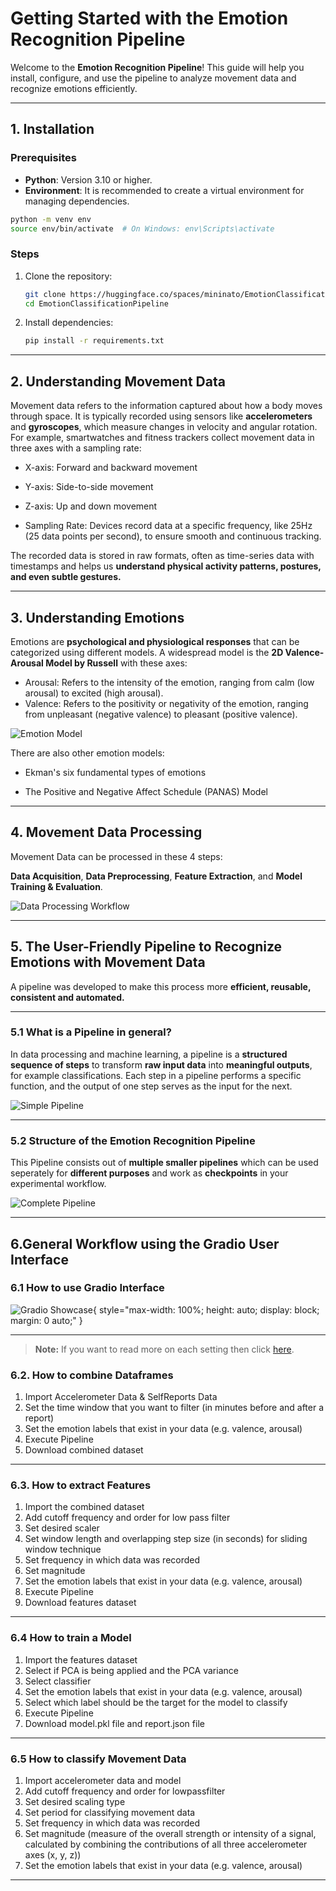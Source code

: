 # Getting Started with the Emotion Recognition Pipeline

Welcome to the **Emotion Recognition Pipeline**! This guide will help you install, configure, and use the pipeline to analyze movement data and recognize emotions efficiently.

---

## **1. Installation**

### Prerequisites

- **Python**: Version 3.10 or higher.
- **Environment**: It is recommended to create a virtual environment for managing dependencies.

```bash
python -m venv env
source env/bin/activate  # On Windows: env\Scripts\activate
```

### Steps

1. Clone the repository:
   ```bash
   git clone https://huggingface.co/spaces/mininato/EmotionClassificationPipeline
   cd EmotionClassificationPipeline
   ```

2. Install dependencies:
   ```bash
   pip install -r requirements.txt
   ```
---
## **2. Understanding Movement Data**

Movement data refers to the information captured about how a body moves through space. It is typically recorded using sensors like **accelerometers** and **gyroscopes**, which measure changes in velocity and angular rotation. For example, smartwatches and fitness trackers collect movement data in three axes with a sampling rate:

- X-axis: Forward and backward movement

- Y-axis: Side-to-side movement

- Z-axis: Up and down movement

- Sampling Rate: Devices record data at a specific frequency, like 25Hz (25 data points per second), to ensure smooth and continuous tracking.

The recorded data is stored in raw formats, often as time-series data with timestamps and helps us **understand physical activity patterns, postures, and even subtle gestures.**

---
## **3. Understanding Emotions**

Emotions are **psychological and physiological responses** that can be categorized using different models. A widespread model is the **2D Valence-Arousal Model by Russell** with these axes:

- Arousal: Refers to the intensity of the emotion, ranging from calm (low arousal) to excited (high arousal).
- Valence: Refers to the positivity or negativity of the emotion, ranging from unpleasant (negative valence) to pleasant (positive valence).

![Emotion Model](images/Valence_Arousal.drawio.svg)

There are also other emotion models:

- Ekman's six fundamental types of emotions

- The Positive and Negative Affect Schedule (PANAS) Model



---
## **4. Movement Data Processing**
Movement Data can be processed in these 4 steps: 

**Data Acquisition**, **Data Preprocessing**, **Feature Extraction**, and **Model Training & Evaluation**.

![Data Processing Workflow](images/Data_Process_BG.drawio.svg)

---
## **5. The User-Friendly Pipeline to Recognize Emotions with Movement Data**

A pipeline was developed to make this process more **efficient, reusable, consistent and automated.**

---

### **5.1 What is a Pipeline in general?**
In data processing and machine learning, a pipeline is a **structured sequence of steps** to transform **raw input data** into **meaningful outputs**, for example classifications. Each step in a pipeline performs a specific function, and the output of one step serves as the input for the next.

![Simple Pipeline](images/Pipeline_Simple.drawio.svg)

---

### **5.2 Structure of the Emotion Recognition Pipeline**

This Pipeline consists out of **multiple smaller pipelines** which can be used seperately for **different purposes** and work as **checkpoints** in your experimental workflow.

![Complete Pipeline](images/Complete_PipelineDiagram_End.drawio.svg)

---
## **6.General Workflow using the Gradio User Interface**

### **6.1 How to use Gradio Interface**

![Gradio Showcase](images/gradiotut.gif){ style="max-width: 100%; height: auto; display: block; margin: 0 auto;" }

---

> **Note:** If you want to read more on each setting then click [here](other.md).

### **6.2. How to combine Dataframes**

1. Import Accelerometer Data & SelfReports Data
2. Set the time window that you want to filter (in minutes before and after a report)
3. Set the emotion labels that exist in your data (e.g. valence, arousal)
4. Execute Pipeline
5. Download combined dataset

---

### **6.3. How to extract Features**
1. Import the combined dataset
2. Add cutoff frequency and order for low pass filter
3. Set desired scaler
4. Set window length and overlapping step size (in seconds) for sliding window technique
5. Set frequency in which data was recorded
6. Set magnitude
7. Set the emotion labels that exist in your data (e.g. valence, arousal)
8. Execute Pipeline
9. Download features dataset

---

### **6.4 How to train a Model**
1. Import the features dataset
2. Select if PCA is being applied and the PCA variance
3. Select classifier
4. Set the emotion labels that exist in your data (e.g. valence, arousal)
5. Select which label should be the target for the model to classify
6. Execute Pipeline
7. Download model.pkl file and report.json file

---

### **6.5 How to classify Movement Data**
1. Import accelerometer data and model
2. Add cutoff frequency and order for lowpassfilter
3. Set desired scaling type
4. Set period for classifying movement data
5. Set frequency in which data was recorded
6. Set magnitude (measure of the overall strength or intensity of a signal, calculated by combining the contributions of all three accelerometer axes (x, y, z))
7. Set the emotion labels that exist in your data (e.g. valence, arousal)

---
